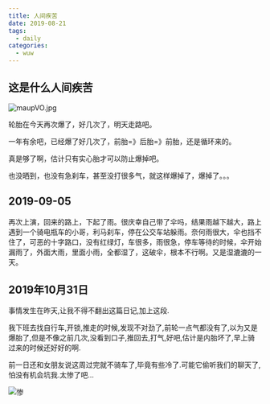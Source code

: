 ```yaml
---
title: 人间疾苦
date: 2019-08-21
tags:
  - daily
categories:
  - wuw
---
```


## 这是什么人间疾苦

![maupVO.jpg](https://s2.ax1x.com/2019/08/21/maupVO.jpg)

轮胎在今天再次爆了，好几次了，明天走路吧。

一年有余吧，已经爆了好几次了，前胎=》后胎=》前胎，还是循环来的。

真是够了啊，估计只有实心胎才可以防止爆掉吧。

也没晒到，也没有急刹车，甚至没打很多气，就这样爆掉了，爆掉了。。。

## 2019-09-05

再次上演，回来的路上，下起了雨。很庆幸自己带了伞吗，结果雨越下越大，路上遇到一个骑电瓶车的小哥，利马刹车，停在公交车站躲雨。奈何雨很大，伞也挡不住了，可恶的十字路口，没有红绿灯，车很多，雨很急，停车等待的时候，伞开始漏雨了，外面大雨，里面小雨，全都湿了，这破伞，根本不行啊。又是湿漉漉的一天。

## 2019年10月31日

事情发生在昨天,让我不得不翻出这篇日记,加上这段.

我下班去找自行车,开锁,推走的时候,发现不对劲了,前轮一点气都没有了,以为又是爆胎了,但是不像之前几次,没看到口子,推回去,打气,好吧,估计是内胎坏了,早上骑过来的时候还好好的啊.

前一日还和女朋友说这周过完就不骑车了,毕竟有些冷了.可能它偷听我们的聊天了,怕没有机会坑我.太惨了吧...

![惨](http://wx2.sinaimg.cn/bmiddle/006hL0SXly1g70avyf6xsj30c80c8dh0.jpg)